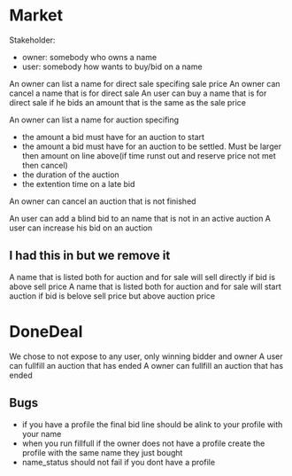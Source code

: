 # Market

Stakeholder: 
 - owner: somebody who owns a name
 - user: somebody how wants to buy/bid on a name


An owner can list a name for direct sale specifing sale price
An owner can cancel a name that is for direct sale
An user can buy a name that is for direct sale if he bids an amount that is the same as the sale price

An owner can list a name for auction specifing 
 - the amount a bid must have for an auction to start
 - the amount a bid must have for an auction to be settled. Must be larger then amount on line above(if time runst out and reserve price not met then cancel)
 - the duration of the auction
 - the extention time on a late bid

An owner can cancel an auction that is not finished

An user can add a blind bid to an name that is not in an active auction
A user can increase his bid on an auction



## I had this in but we remove it
A name that is listed both for auction and for sale will sell directly if bid is above sell price 
A name that is listed both for auction and for sale will start auction if bid is belove sell price but above auction price


# DoneDeal

We chose to not expose to any user, only winning bidder and owner
A user can fullfill an auction that has ended
A owner can fullfill an auction that has ended


## Bugs
 - if you have a profile the final bid line should be alink to your profile with your name
 - when you run fillfull if the owner does not have a profile create the profile with the same name they just bought
 - name_status should not fail if you dont have a profile

